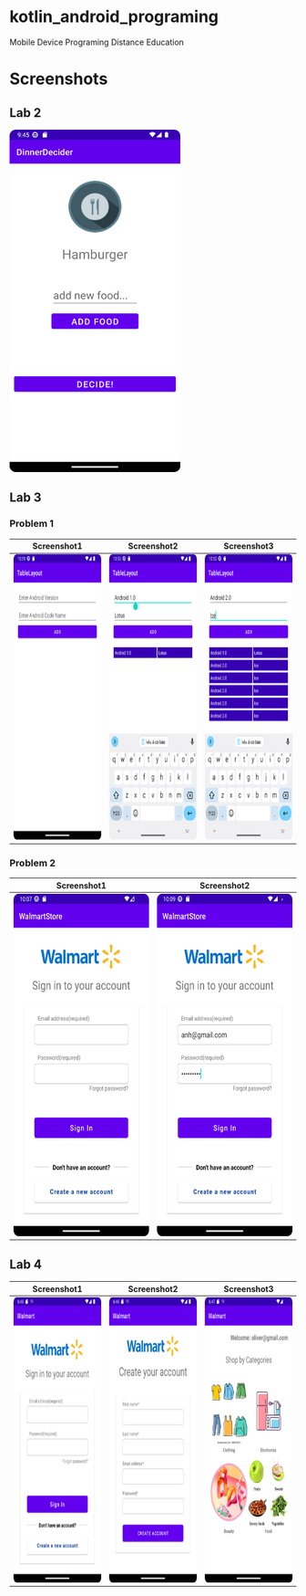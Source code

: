 # kotlin_android_programing
Mobile Device Programing Distance Education

# Screenshots
<h2>Lab 2</h2>
<img src="Lab2/sc1.png" width="300" height="600"/>

<h2>Lab 3</h2>
<h3> Problem 1 </h3>

Screenshot1             |  Screenshot2   |  Screenshot3
:-------------------------:|:-------------------------:|:-------------------------:
<img src="Lab3/TableLayout/sc1.png" width="300" height="500"/> | <img src="Lab3/TableLayout/sc2.png" width="300" height="500"/> | <img src="Lab3/TableLayout/sc3.png" width="300" height="500"/>

<h3> Problem 2 </h3>

Screenshot1             |  Screenshot2   
:-------------------------:|:-------------------------:
<img src="Lab3/WalmartStore/sc1.png" width="300" height="600"/> | <img src="Lab3/WalmartStore/sc2.png" width="300" height="600"/> 

<h2>Lab 4</h2>

Screenshot1             |  Screenshot2   |  Screenshot3
:-------------------------:|:-------------------------:|:-------------------------:
<img src="Lab4/sc1.png" width="300" height="500"/> | <img src="Lab4/sc2.png" width="300" height="500"/> | <img src="Lab4/sc3.png" width="300" height="500"/>
